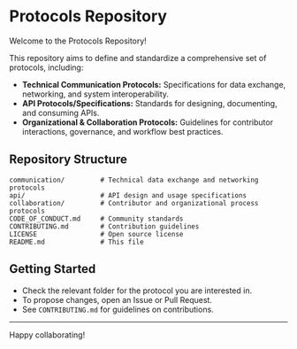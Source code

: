 # Protocols Repository

Welcome to the Protocols Repository!

This repository aims to define and standardize a comprehensive set of protocols, including:
- **Technical Communication Protocols:** Specifications for data exchange, networking, and system interoperability.
- **API Protocols/Specifications:** Standards for designing, documenting, and consuming APIs.
- **Organizational & Collaboration Protocols:** Guidelines for contributor interactions, governance, and workflow best practices.

## Repository Structure

```
communication/         # Technical data exchange and networking protocols
api/                   # API design and usage specifications
collaboration/         # Contributor and organizational process protocols
CODE_OF_CONDUCT.md     # Community standards
CONTRIBUTING.md        # Contribution guidelines
LICENSE                # Open source license
README.md              # This file
```

## Getting Started

- Check the relevant folder for the protocol you are interested in.
- To propose changes, open an Issue or Pull Request.
- See `CONTRIBUTING.md` for guidelines on contributions.

---

Happy collaborating!
